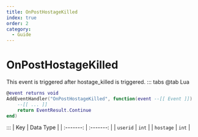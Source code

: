 ```yaml
---
title: OnPostHostageKilled
index: true
order: 2
category:
  - Guide
---
```


# OnPostHostageKilled
This event is triggered after hostage_killed is triggered.
::: tabs
@tab Lua
```lua
@event returns void
AddEventHandler("OnPostHostageKilled", function(event --[[ Event ]])
    --[[ ... ]]
    return EventResult.Continue
end)
```

:::
|    Key    | Data Type |
| :-------: | :-------: |
|  `userid` |   `int`   |
| `hostage` |   `int`   |